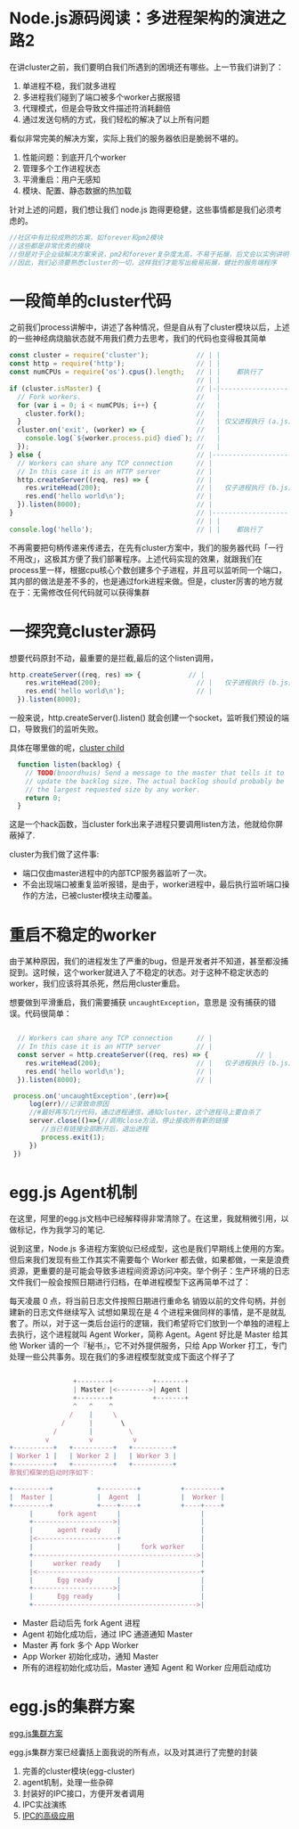 # Node.js源码阅读：多进程架构的演进之路2

在讲cluster之前，我们要明白我们所遇到的困境还有哪些。上一节我们讲到了：
1. 单进程不稳，我们就多进程
2. 多进程我们碰到了端口被多个worker占据报错
3. 代理模式，但是会导致文件描述符消耗翻倍
4. 通过发送句柄的方式，我们轻松的解决了以上所有问题

看似非常完美的解决方案，实际上我们的服务器依旧是脆弱不堪的。

1. 性能问题：到底开几个worker
2. 管理多个工作进程状态
3. 平滑重启：用户无感知
4. 模块、配置、静态数据的热加载

针对上述的问题，我们想让我们 node.js 跑得更稳健，这些事情都是我们必须考虑的。

```js
//社区中有比较成熟的方案，如forever和pm2模块
//这些都是非常优秀的模块
//但是对于企业级解决方案来说，pm2和forever复杂度太高，不易于拓展，后文会以实例讲明
//因此，我们必须要熟悉cluster的一切，这样我们才能写出极易拓展，健壮的服务端程序
```

# 一段简单的cluster代码

之前我们process讲解中，讲述了各种情况，但是自从有了cluster模块以后，上述的一些神经病烧脑状态就不用我们费力去思考，我们的代码也变得极其简单
```javascript
const cluster = require('cluster');            // | | 
const http = require('http');                  // | | 
const numCPUs = require('os').cpus().length;   // | |    都执行了
                                               // | | 
if (cluster.isMaster) {                        // |-|-----------------
  // Fork workers.                             //   | 
  for (var i = 0; i < numCPUs; i++) {          //   | 
    cluster.fork();                            //   | 
  }                                            //   | 仅父进程执行 (a.js)
  cluster.on('exit', (worker) => {             //   | 
    console.log(`${worker.process.pid} died`); //   | 
  });                                          //   |
} else {                                       // |-------------------
  // Workers can share any TCP connection      // | 
  // In this case it is an HTTP server         // | 
  http.createServer((req, res) => {            // | 
    res.writeHead(200);                        // |   仅子进程执行 (b.js)
    res.end('hello world\n');                  // | 
  }).listen(8000);                             // | 
}                                              // |-------------------
                                               // | |
console.log('hello');                          // | |    都执行了
```
不再需要把句柄传递来传递去，在先有cluster方案中，我们的服务器代码「一行不用改」，这极其方便了我们部署程序。上述代码实现的效果，就跟我们在process里一样，根据cpu核心个数创建多个子进程，并且可以监听同一个端口，其内部的做法是差不多的，也是通过fork进程来做。但是，cluster厉害的地方就在于：无需修改任何代码就可以获得集群

# 一探究竟cluster源码

想要代码原封不动，最重要的是拦截,最后的这个listen调用，
```js
http.createServer((req, res) => {            // | 
    res.writeHead(200);                        // |   仅子进程执行 (b.js)
    res.end('hello world\n');                  // | 
  }).listen(8000);   

```
一般来说，http.createServer().listen() 就会创建一个socket，监听我们预设的端口，导致我们的监听失败。

具体在哪里做的呢，[cluster child](https://github.com/nodejs/node/blob/master/lib/internal/cluster/child.js)
```javascript
  function listen(backlog) {
    // TODO(bnoordhuis) Send a message to the master that tells it to
    // update the backlog size. The actual backlog should probably be
    // the largest requested size by any worker.
    return 0;
  }
```
这是一个hack函数，当cluster fork出来子进程只要调用listen方法，他就给你屏蔽掉了.

cluster为我们做了这件事:
- 端口仅由master进程中的内部TCP服务器监听了一次。
- 不会出现端口被重复监听报错，是由于，worker进程中，最后执行监听端口操作的方法，已被cluster模块主动覆盖。

# 重启不稳定的worker

由于某种原因，我们的进程发生了严重的bug，但是开发者并不知道，甚至都没捕捉到。这时候，这个worker就进入了不稳定的状态。对于这种不稳定状态的worker，我们应该将其杀死，然后用cluster重启。

想要做到平滑重启，我们需要捕获 ```uncaughtException```，意思是 没有捕获的错误。代码很简单：

```js

  // Workers can share any TCP connection      // | 
  // In this case it is an HTTP server         // | 
  const server = http.createServer((req, res) => {            // | 
    res.writeHead(200);                        // |   仅子进程执行 (b.js)
    res.end('hello world\n');                  // | 
  }).listen(8000);                             // | 

 process.on('uncaughtException',(err)=>{
     log(err)//记录致命原因
     //#最好再写几行代码，通过进程通信，通知cluster，这个进程马上要自杀了
     server.close(()=>{//调用close方法，停止接收所有新的链接
        //当已有链接全部断开后，退出进程
        process.exit(1);
     })
 }) 
```

# egg.js Agent机制

在这里，阿里的egg.js文档中已经解释得非常清除了。在这里，我就稍微引用，以做标记，作为我学习的笔记.


说到这里，Node.js 多进程方案貌似已经成型，这也是我们早期线上使用的方案。但后来我们发现有些工作其实不需要每个 Worker 都去做，如果都做，一来是浪费资源，更重要的是可能会导致多进程间资源访问冲突。举个例子：生产环境的日志文件我们一般会按照日期进行归档，在单进程模型下这再简单不过了：

每天凌晨 0 点，将当前日志文件按照日期进行重命名
销毁以前的文件句柄，并创建新的日志文件继续写入
试想如果现在是 4 个进程来做同样的事情，是不是就乱套了。所以，对于这一类后台运行的逻辑，我们希望将它们放到一个单独的进程上去执行，这个进程就叫 Agent Worker，简称 Agent。Agent 好比是 Master 给其他 Worker 请的一个『秘书』，它不对外提供服务，只给 App Worker 打工，专门处理一些公共事务。现在我们的多进程模型就变成下面这个样子了

```javascript

                +--------+          +-------+
                | Master |<-------->| Agent |
                +--------+          +-------+
                ^   ^    ^
               /    |     \
             /      |       \
           /        |         \
         v          v          v
+----------+   +----------+   +----------+
| Worker 1 |   | Worker 2 |   | Worker 3 |
+----------+   +----------+   +----------+
那我们框架的启动时序如下：

+---------+           +---------+          +---------+
|  Master |           |  Agent  |          |  Worker |
+---------+           +----+----+          +----+----+
     |      fork agent     |                    |
     +-------------------->|                    |
     |      agent ready    |                    |
     |<--------------------+                    |
     |                     |     fork worker    |
     +----------------------------------------->|
     |     worker ready    |                    |
     |<-----------------------------------------+
     |      Egg ready      |                    |
     +-------------------->|                    |
     |      Egg ready      |                    |
     +----------------------------------------->|

```

- Master 启动后先 fork Agent 进程
- Agent 初始化成功后，通过 IPC 通道通知 Master
- Master 再 fork 多个 App Worker
- App Worker 初始化成功，通知 Master
- 所有的进程初始化成功后，Master 通知 Agent 和 Worker 应用启动成功

# egg.js的集群方案

[egg.js集群方案](https://eggjs.org/zh-cn/core/cluster-and-ipc.html)

egg.js集群方案已经囊括上面我说的所有点，以及对其进行了完整的封装

1. 完善的cluster模块(egg-cluster)
2. agent机制，处理一些杂碎
3. 封装好的IPC接口，方便开发者调用
4. IPC实战演练
5. [IPC的高级应用](https://eggjs.org/zh-cn/advanced/cluster-client.html)